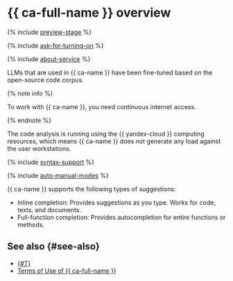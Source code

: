 # {{ ca-full-name }} overview

{% include [preview-stage](../../_includes/code-assistant/preview-stage.md) %}

{% include [ask-for-turning-on](../../_includes/code-assistant/ask-for-turning-on.md) %}

{% include [about-service](../../_includes/code-assistant/about-service.md) %}

LLMs that are used in {{ ca-name }} have been fine-tuned based on the open-source code corpus.

{% note info %}

To work with {{ ca-name }}, you need continuous internet access.

{% endnote %}

The code analysis is running using the {{ yandex-cloud }} computing resources, which means {{ ca-name }} does not generate any load against the user workstations.

{% include [syntax-support](../../_includes/code-assistant/syntax-support.md) %}

{% include [auto-manual-modes](../../_includes/code-assistant/auto-manual-modes.md) %}

{{ ca-name }} supports the following types of suggestions:
* Inline completion: Provides suggestions as you type. Works for code, texts, and documents.
* Full-function completion: Provides autocompletion for entire functions or methods.

## See also {#see-also}

* [{#T}](../quickstart.md)
* [Terms of Use of {{ ca-full-name }}](https://yandex.com/legal/cloud_terms_code_assistant/)
